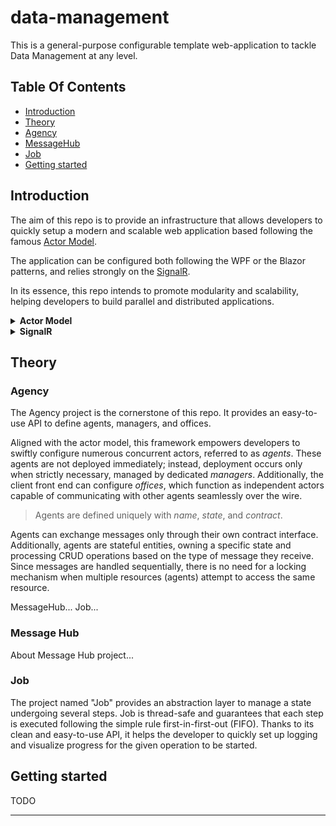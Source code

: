 # data-management

This is a general-purpose configurable template web-application to tackle Data Management at any level.

## Table Of Contents

  * [Introduction](#intro)
  * [Theory](#theory)
  * [Agency](#agency)
  * [MessageHub](#message-hub)
  * [Job](#job)
  * [Getting started](#getting-started)

<a name="intro"></a>
## Introduction

The aim of this repo is to provide an infrastructure that allows developers to quickly setup a modern and scalable 
web application based following the famous <a href="https://en.wikipedia.org/wiki/Actor_model" target="_blank">Actor Model</a>.

The application can be configured both following the WPF or the Blazor patterns, and relies strongly on the 
<a href="https://en.wikipedia.org/wiki/SignalR" target="_blank">SignalR</a>.

In its essence, this repo intends to promote modularity and scalability, helping developers to build parallel 
and distributed applications.

<details><summary> <strong>Actor Model</strong></summary>

The Actor Model organizes complex computations in autonomous entities called "actors" which can work concurrently. 
Each actor manages its own state by executing CRUD (Create, Retrieve, Update, Delete) operations, and is allowed
to exchange messages with any other actor asynchronously. 

</details>

<details><summary> <strong>SignalR</strong></summary>

SignalR is a real-time communication library for web applications, enabling bi-directional communication 
between servers and clients. It allows the exchange of messages and ensures a dynamic and responsibe interaction
in real-time applications.

</details>

<a name="theory"></a>
## Theory

<a name="agency"></a>
### Agency

The Agency project is the cornerstone of this repo. It provides an easy-to-use API to define agents, managers, and offices.

Aligned with the actor model, this framework empowers developers to swiftly configure numerous concurrent actors, referred to as <em>agents</em>. 
These agents are not deployed immediately; instead, deployment occurs only when strictly necessary, managed by dedicated <em>managers</em>. 
Additionally, the client front end can configure <em>offices</em>, which function as independent actors capable of communicating 
with other agents seamlessly over the wire.

> Agents are defined uniquely with <em>name</em>, <em>state</em>, and <em>contract</em>.

Agents can exchange messages only through their own contract interface. Additionally, agents are stateful entities, 
owning a specific state and processing CRUD operations based on the type of message they receive. 
Since messages are handled sequentially, there is no need for a locking mechanism when multiple resources (agents) attempt to access the same resource.

MessageHub...
Job...

<a name="message-hub"></a>
### Message Hub

About Message Hub project...

<a name="job"></a>
### Job

The project named "Job" provides an abstraction layer to manage a state undergoing several steps. 
Job is thread-safe and guarantees that each step is executed following the simple rule first-in-first-out (FIFO).
Thanks to its clean and easy-to-use API, it helps the developer to quickly set up logging and visualize progress 
for the given operation to be started.

<a name="getting-started"></a>
## Getting started

TODO

---


